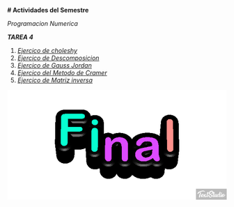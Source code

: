 **# Actividades del Semestre**

 _Programacion Numerica_
 
**_TAREA 4_**

1. [_Ejercico de choleshy_](https://github.com/NestorHB20/Proyecto_Final/blob/main/Choleshy.py)
2. [_Ejercico de Descomposicion_](https://github.com/NestorHB20/Proyecto_Final/blob/main/Descomposicion%20Lu.py)
3. [_Ejercico de Gauss Jordan_](https://github.com/NestorHB20/Proyecto_Final/blob/main/GaussJordan.py)
4. [_Ejercico del Metodo de Cramer_](https://github.com/NestorHB20/Proyecto_Final/blob/main/MD%20cramer.py)
5. [_Ejercico de Matriz inversa_](https://github.com/NestorHB20/Proyecto_Final/blob/main/Matriz%20inversa.py)

![](https://github.com/NestorHB20/Proyecto_Final/blob/main/Final.gif)
